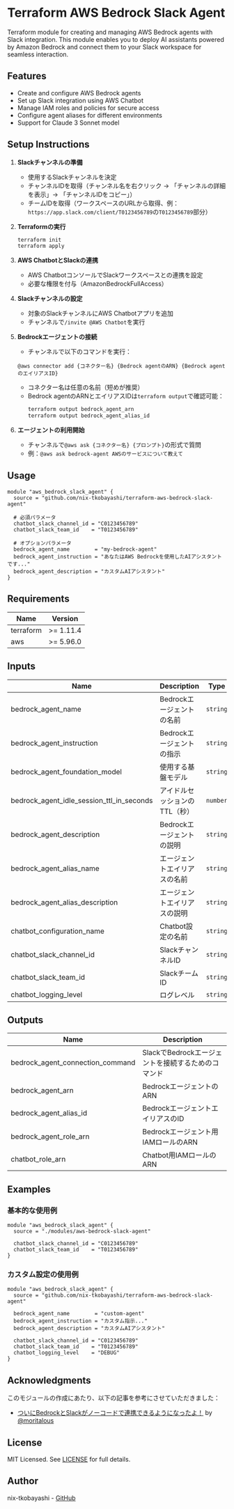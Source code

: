 # Terraform AWS Bedrock Slack Agent

Terraform module for creating and managing AWS Bedrock agents with Slack integration. This module enables you to deploy AI assistants powered by Amazon Bedrock and connect them to your Slack workspace for seamless interaction.

## Features

- Create and configure AWS Bedrock agents
- Set up Slack integration using AWS Chatbot
- Manage IAM roles and policies for secure access
- Configure agent aliases for different environments
- Support for Claude 3 Sonnet model

## Setup Instructions

1. **Slackチャンネルの準備**
   - 使用するSlackチャンネルを決定
   - チャンネルIDを取得（チャンネル名を右クリック → 「チャンネルの詳細を表示」→ 「チャンネルIDをコピー」）
   - チームIDを取得（ワークスペースのURLから取得、例：`https://app.slack.com/client/T0123456789`の`T0123456789`部分）

2. **Terraformの実行**
   ```bash
   terraform init
   terraform apply
   ```

3. **AWS ChatbotとSlackの連携**
   - AWS ChatbotコンソールでSlackワークスペースとの連携を設定
   - 必要な権限を付与（AmazonBedrockFullAccess）

4. **Slackチャンネルの設定**
   - 対象のSlackチャンネルにAWS Chatbotアプリを追加
   - チャンネルで`/invite @AWS Chatbot`を実行

5. **Bedrockエージェントの接続**
   - チャンネルで以下のコマンドを実行：
   ```
   @aws connector add {コネクター名} {Bedrock agentのARN} {Bedrock agentのエイリアスID}
   ```
   - コネクター名は任意の名前（短めが推奨）
   - Bedrock agentのARNとエイリアスIDは`terraform output`で確認可能：
     ```bash
     terraform output bedrock_agent_arn
     terraform output bedrock_agent_alias_id
     ```

6. **エージェントの利用開始**
   - チャンネルで`@aws ask {コネクター名} {プロンプト}`の形式で質問
   - 例：`@aws ask bedrock-agent AWSのサービスについて教えて`

## Usage

```hcl
module "aws_bedrock_slack_agent" {
  source = "github.com/nix-tkobayashi/terraform-aws-bedrock-slack-agent"

  # 必須パラメータ
  chatbot_slack_channel_id = "C0123456789"
  chatbot_slack_team_id    = "T0123456789"

  # オプションパラメータ
  bedrock_agent_name        = "my-bedrock-agent"
  bedrock_agent_instruction = "あなたはAWS Bedrockを使用したAIアシスタントです..."
  bedrock_agent_description = "カスタムAIアシスタント"
}
```

## Requirements

| Name | Version |
|------|---------|
| terraform | >= 1.11.4 |
| aws | >= 5.96.0 |

## Inputs

| Name | Description | Type | Default | Required |
|------|-------------|------|---------|:--------:|
| bedrock_agent_name | Bedrockエージェントの名前 | `string` | `"bedrock-agent"` | no |
| bedrock_agent_instruction | Bedrockエージェントの指示 | `string` | `"あなたはAWS Bedrockを使用したAIアシスタントです..."` | no |
| bedrock_agent_foundation_model | 使用する基盤モデル | `string` | `"anthropic.claude-3-sonnet-20240229-v1:0"` | no |
| bedrock_agent_idle_session_ttl_in_seconds | アイドルセッションのTTL（秒） | `number` | `600` | no |
| bedrock_agent_description | Bedrockエージェントの説明 | `string` | `"AWS Bedrockを使用したAIアシスタント"` | no |
| bedrock_agent_alias_name | エージェントエイリアスの名前 | `string` | `"default"` | no |
| bedrock_agent_alias_description | エージェントエイリアスの説明 | `string` | `"デフォルトエイリアス"` | no |
| chatbot_configuration_name | Chatbot設定の名前 | `string` | `"bedrock-chatbot"` | no |
| chatbot_slack_channel_id | SlackチャンネルID | `string` | n/a | yes |
| chatbot_slack_team_id | SlackチームID | `string` | n/a | yes |
| chatbot_logging_level | ログレベル | `string` | `"INFO"` | no |

## Outputs

| Name | Description |
|------|-------------|
| bedrock_agent_connection_command | SlackでBedrockエージェントを接続するためのコマンド |
| bedrock_agent_arn | BedrockエージェントのARN |
| bedrock_agent_alias_id | BedrockエージェントエイリアスのID |
| bedrock_agent_role_arn | Bedrockエージェント用IAMロールのARN |
| chatbot_role_arn | Chatbot用IAMロールのARN |

## Examples

### 基本的な使用例

```hcl
module "aws_bedrock_slack_agent" {
  source = "./modules/aws-bedrock-slack-agent"

  chatbot_slack_channel_id = "C0123456789"
  chatbot_slack_team_id    = "T0123456789"
}
```

### カスタム設定の使用例

```hcl
module "aws_bedrock_slack_agent" {
  source = "github.com/nix-tkobayashi/terraform-aws-bedrock-slack-agent"

  bedrock_agent_name        = "custom-agent"
  bedrock_agent_instruction = "カスタム指示..."
  bedrock_agent_description = "カスタムAIアシスタント"
  
  chatbot_slack_channel_id = "C0123456789"
  chatbot_slack_team_id    = "T0123456789"
  chatbot_logging_level    = "DEBUG"
}
```

## Acknowledgments

このモジュールの作成にあたり、以下の記事を参考にさせていただきました：

- [ついにBedrockとSlackがノーコードで連携できるようになったよ！](https://qiita.com/moritalous/items/b63d976c2c40af1c39e5) by [@moritalous](https://qiita.com/moritalous)

## License

MIT Licensed. See [LICENSE](LICENSE) for full details.

## Author

nix-tkobayashi - [GitHub](https://github.com/nix-tkobayashi) 